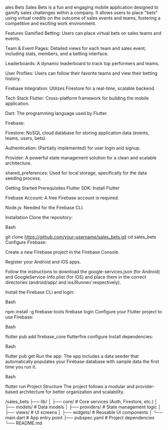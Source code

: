 ales Bets
Sales Bets is a fun and engaging mobile application designed to gamify sales challenges within a company. It allows users to place "bets" using virtual credits on the outcome of sales events and teams, fostering a competitive and exciting work environment.

Features
Gamified Betting: Users can place virtual bets on sales teams and events.

Team & Event Pages: Detailed views for each team and sales event, including stats, members, and a betting interface.

Leaderboards: A dynamic leaderboard to track top performers and teams.

User Profiles: Users can follow their favorite teams and view their betting history.

Firebase Integration: Utilizes Firestore for a real-time, scalable backend.

Tech Stack
Flutter: Cross-platform framework for building the mobile application.

Dart: The programming language used by Flutter.

Firebase:

Firestore: NoSQL cloud database for storing application data (events, teams, users, bets).

Authentication: (Partially implemented) for user login and signup.

Provider: A powerful state management solution for a clean and scalable architecture.

shared_preferences: Used for local storage, specifically for the data seeding process.

Getting Started
Prerequisites
Flutter SDK: Install Flutter

Firebase Account: A free Firebase account is required.

Node.js: Needed for the Firebase CLI.

Installation
Clone the repository:

Bash

git clone https://github.com/your-username/sales_bets.git
cd sales_bets
Configure Firebase:

Create a new Firebase project in the Firebase Console.

Register your Android and iOS apps.

Follow the instructions to download the google-services.json (for Android) and GoogleService-Info.plist (for iOS) and place them in the correct directories (android/app/ and ios/Runner/ respectively).

Install the Firebase CLI and login:

Bash

npm install -g firebase-tools
firebase login
Configure your Flutter project to use Firebase:

Bash

flutter pub add firebase_core
flutterfire configure
Install dependencies:

Bash

flutter pub get
Run the app:
The app includes a data seeder that automatically populates your Firebase database with sample data the first time you run it.

Bash

flutter run
Project Structure
The project follows a modular and provider-based architecture for better organization and scalability.

/sales_bets
├── lib/
│   ├── core/               # Core services (Auth, Firestore, etc.)
│   ├── models/             # Data models
│   ├── providers/          # State management logic
│   ├── views/              # UI screens
│   ├── widgets/            # Reusable UI components
│   └── main.dart           # App entry point
├── pubspec.yaml            # Project dependencies
└── README.md
